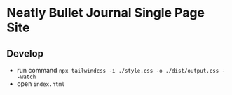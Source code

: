 # Neatly Bullet Journal Single Page Site

## Develop

- run command `npx tailwindcss -i ./style.css -o ./dist/output.css --watch`
- open `index.html`